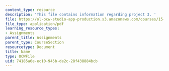 ```yaml
---
content_type: resource
description: 'This file contains information regarding project 3. '
file: https://ol-ocw-studio-app-production.s3.amazonaws.com/courses/15-783j-product-design-and-development-spring-2006/74185a6eec10945bde2c28f438884bcb_smp_dgn_prj_pro3.pdf
file_type: application/pdf
learning_resource_types:
- Assignments
parent_title: Assignments
parent_type: CourseSection
resourcetype: Document
title: Name
type: OCWFile
uid: 74185a6e-ec10-945b-de2c-28f438884bcb
---
```

